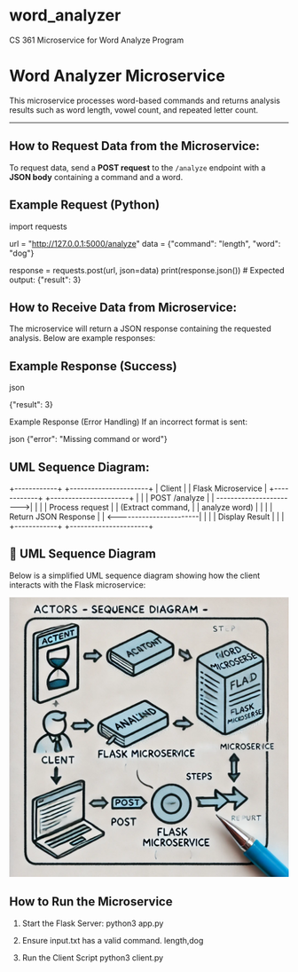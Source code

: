 # word_analyzer
CS 361 Microservice for Word Analyze Program

# Word Analyzer Microservice

This microservice processes word-based commands and returns analysis results such as word length, vowel count, and repeated letter count.

---

##  How to Request Data from the Microservice:

To request data, send a **POST request** to the `/analyze` endpoint with a **JSON body** containing a command and a word.

## Example Request (Python)

import requests

url = "http://127.0.0.1:5000/analyze"
data = {"command": "length", "word": "dog"}

response = requests.post(url, json=data)
print(response.json())  # Expected output: {"result": 3} 

## How to Receive Data from Microservice:

The microservice will return a JSON response containing the requested analysis. Below are example responses:

## Example Response (Success)
json

{"result": 3}

Example Response (Error Handling)
If an incorrect format is sent:

json
{"error": "Missing command or word"}

## UML Sequence Diagram:

+------------+        +----------------------+
|  Client    |        | Flask Microservice   |
+------------+        +----------------------+
       |                         |
       |   POST /analyze         |
       | ----------------------->|
       |                         |
       |   Process request       |
       |   (Extract command,      |
       |    analyze word)         |
       |                         |
       |   Return JSON Response   |
       | <-----------------------|
       |                         |
       |   Display Result         |
       |                         |
+------------+        +----------------------+

## 📜 UML Sequence Diagram

Below is a simplified UML sequence diagram showing how the client interacts with the Flask microservice:

![UML Sequence Diagram](docs/uml-diagram.png)


## How to Run the Microservice
1. Start the Flask Server:
   python3 app.py

2. Ensure input.txt has a valid command.
   length,dog

3. Run the Client Script
    python3 client.py



